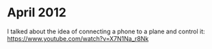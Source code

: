 # April 2012

I talked about the idea of connecting a phone to a plane and control it: https://www.youtube.com/watch?v=X7N1Na_r8Nk
